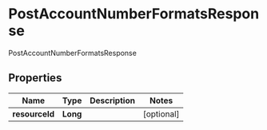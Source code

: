 

# PostAccountNumberFormatsResponse

PostAccountNumberFormatsResponse
## Properties

Name | Type | Description | Notes
------------ | ------------- | ------------- | -------------
**resourceId** | **Long** |  |  [optional]



